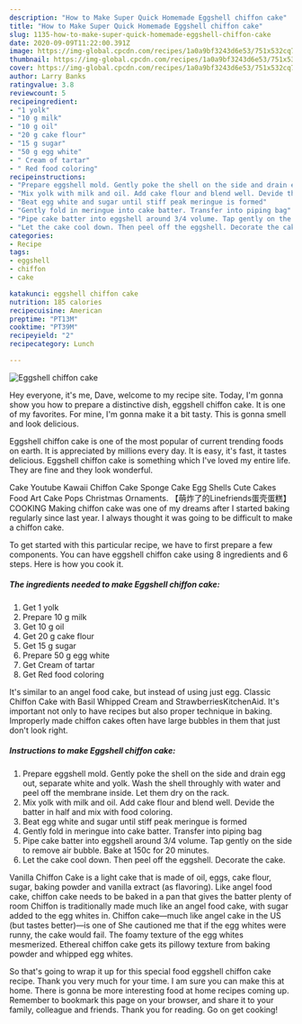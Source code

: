 ```yaml
---
description: "How to Make Super Quick Homemade Eggshell chiffon cake"
title: "How to Make Super Quick Homemade Eggshell chiffon cake"
slug: 1135-how-to-make-super-quick-homemade-eggshell-chiffon-cake
date: 2020-09-09T11:22:00.391Z
image: https://img-global.cpcdn.com/recipes/1a0a9bf3243d6e53/751x532cq70/eggshell-chiffon-cake-recipe-main-photo.jpg
thumbnail: https://img-global.cpcdn.com/recipes/1a0a9bf3243d6e53/751x532cq70/eggshell-chiffon-cake-recipe-main-photo.jpg
cover: https://img-global.cpcdn.com/recipes/1a0a9bf3243d6e53/751x532cq70/eggshell-chiffon-cake-recipe-main-photo.jpg
author: Larry Banks
ratingvalue: 3.8
reviewcount: 5
recipeingredient:
- "1 yolk"
- "10 g milk"
- "10 g oil"
- "20 g cake flour"
- "15 g sugar"
- "50 g egg white"
- " Cream of tartar"
- " Red food coloring"
recipeinstructions:
- "Prepare eggshell mold. Gently poke the shell on the side and drain egg out, separate white and yolk. Wash the shell throughly with water and peel off the membrane inside. Let them dry on the rack."
- "Mix yolk with milk and oil. Add cake flour and blend well. Devide the batter in half and mix with food coloring."
- "Beat egg white and sugar until stiff peak meringue is formed"
- "Gently fold in meringue into cake batter. Transfer into piping bag"
- "Pipe cake batter into eggshell around 3/4 volume. Tap gently on the side to remove air bubble. Bake at 150c for 20 minutes."
- "Let the cake cool down. Then peel off the eggshell. Decorate the cake."
categories:
- Recipe
tags:
- eggshell
- chiffon
- cake

katakunci: eggshell chiffon cake 
nutrition: 185 calories
recipecuisine: American
preptime: "PT13M"
cooktime: "PT39M"
recipeyield: "2"
recipecategory: Lunch

---
```



![Eggshell chiffon cake](https://img-global.cpcdn.com/recipes/1a0a9bf3243d6e53/751x532cq70/eggshell-chiffon-cake-recipe-main-photo.jpg)

Hey everyone, it's me, Dave, welcome to my recipe site. Today, I'm gonna show you how to prepare a distinctive dish, eggshell chiffon cake. It is one of my favorites. For mine, I'm gonna make it a bit tasty. This is gonna smell and look delicious.

Eggshell chiffon cake is one of the most popular of current trending foods on earth. It is appreciated by millions every day. It is easy, it's fast, it tastes delicious. Eggshell chiffon cake is something which I've loved my entire life. They are fine and they look wonderful.

Cake Youtube Kawaii Chiffon Cake Sponge Cake Egg Shells Cute Cakes Food Art Cake Pops Christmas Ornaments. 【萌炸了的Linefriends蛋壳蛋糕】COOKING Making chiffon cake was one of my dreams after I started baking regularly since last year. I always thought it was going to be difficult to make a chiffon cake.


To get started with this particular recipe, we have to first prepare a few components. You can have eggshell chiffon cake using 8 ingredients and 6 steps. Here is how you cook it.

<!--inarticleads1-->

##### The ingredients needed to make Eggshell chiffon cake:

1. Get 1 yolk
1. Prepare 10 g milk
1. Get 10 g oil
1. Get 20 g cake flour
1. Get 15 g sugar
1. Prepare 50 g egg white
1. Get  Cream of tartar
1. Get  Red food coloring


It&#39;s similar to an angel food cake, but instead of using just egg. Classic Chiffon Cake with Basil Whipped Cream and StrawberriesKitchenAid. It&#39;s important not only to have recipes but also proper technique in baking. Improperly made chiffon cakes often have large bubbles in them that just don&#39;t look right. 

<!--inarticleads2-->

##### Instructions to make Eggshell chiffon cake:

1. Prepare eggshell mold. Gently poke the shell on the side and drain egg out, separate white and yolk. Wash the shell throughly with water and peel off the membrane inside. Let them dry on the rack.
1. Mix yolk with milk and oil. Add cake flour and blend well. Devide the batter in half and mix with food coloring.
1. Beat egg white and sugar until stiff peak meringue is formed
1. Gently fold in meringue into cake batter. Transfer into piping bag
1. Pipe cake batter into eggshell around 3/4 volume. Tap gently on the side to remove air bubble. Bake at 150c for 20 minutes.
1. Let the cake cool down. Then peel off the eggshell. Decorate the cake.


Vanilla Chiffon Cake is a light cake that is made of oil, eggs, cake flour, sugar, baking powder and vanilla extract (as flavoring). Like angel food cake, chiffon cake needs to be baked in a pan that gives the batter plenty of room Chiffon is traditionally made much like an angel food cake, with sugar added to the egg whites in. Chiffon cake—much like angel cake in the US (but tastes better)—is one of She cautioned me that if the egg whites were runny, the cake would fail. The foamy texture of the egg whites mesmerized. Ethereal chiffon cake gets its pillowy texture from baking powder and whipped egg whites. 

So that's going to wrap it up for this special food eggshell chiffon cake recipe. Thank you very much for your time. I am sure you can make this at home. There is gonna be more interesting food at home recipes coming up. Remember to bookmark this page on your browser, and share it to your family, colleague and friends. Thank you for reading. Go on get cooking!
